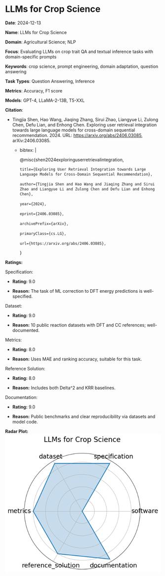 # LLMs for Crop Science


**Date**: 2024-12-13


**Name**: LLMs for Crop Science


**Domain**: Agricultural Science; NLP


**Focus**: Evaluating LLMs on crop trait QA and textual inference tasks with domain-specific prompts


**Keywords**: crop science, prompt engineering, domain adaptation, question answering


**Task Types**: Question Answering, Inference


**Metrics**: Accuracy, F1 score


**Models**: GPT-4, LLaMA-2-13B, T5-XXL


**Citation**:


- Tingjia Shen, Hao Wang, Jiaqing Zhang, Sirui Zhao, Liangyue Li, Zulong Chen, Defu Lian, and Enhong Chen. Exploring user retrieval integration towards large language models for cross-domain sequential recommendation. 2024. URL: https://arxiv.org/abs/2406.03085, arXiv:2406.03085.

  - bibtex: |

      @misc{shen2024exploringuserretrievalintegration,

        title={Exploring User Retrieval Integration towards Large Language Models for Cross-Domain Sequential Recommendation}, 

        author={Tingjia Shen and Hao Wang and Jiaqing Zhang and Sirui Zhao and Liangyue Li and Zulong Chen and Defu Lian and Enhong Chen},

        year={2024},

        eprint={2406.03085},

        archivePrefix={arXiv},

        primaryClass={cs.LG},

        url={https://arxiv.org/abs/2406.03085}, 

      }



**Ratings:**


Specification:


  - **Rating:** 9.0


  - **Reason:** The task of ML correction to DFT energy predictions is well-specified.


Dataset:


  - **Rating:** 9.0


  - **Reason:** 10 public reaction datasets with DFT and CC references; well-documented.


Metrics:


  - **Rating:** 8.0


  - **Reason:** Uses MAE and ranking accuracy, suitable for this task.


Reference Solution:


  - **Rating:** 8.0


  - **Reason:** Includes both Delta^2 and KRR baselines.


Documentation:


  - **Rating:** 9.0


  - **Reason:** Public benchmarks and clear reproducibility via datasets and model code.


**Radar Plot:**
 ![Llms For Crop Science radar plot](../../tex/images/llms_for_crop_science_radar.png)
